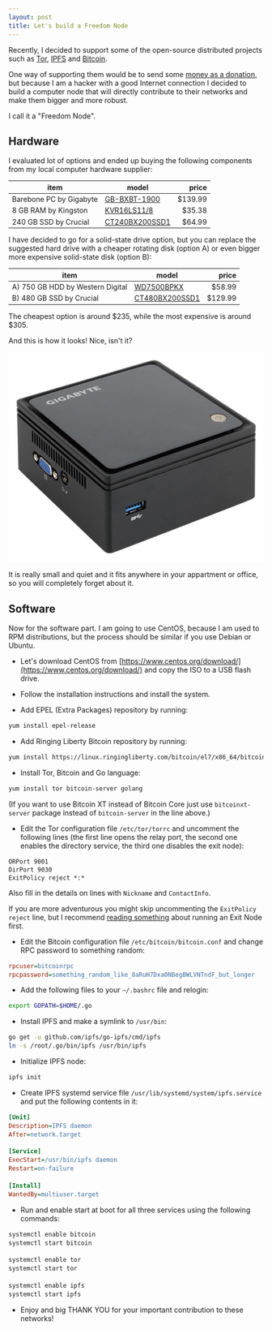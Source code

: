 ```yaml
---
layout: post
title: Let's build a Freedom Node
---
```


Recently, I decided to support some of the open-source distributed projects such as [Tor](https://www.torproject.org/), [IPFS](https://ipfs.io/) and [Bitcoin](https://bitcoin.org/).

One way of supporting them would be to send some [money as a donation](https://www.torproject.org/donate),
but because I am a hacker with a good Internet connection I decided to build a computer node that will directly contribute to their networks and make them bigger and more robust.

I call it a "Freedom Node".

## Hardware

I evaluated lot of options and ended up buying the following components from my local computer hardware supplier:

| item | model | price |
|------|------|------:|
| Barebone PC by Gigabyte | [GB-BXBT-1900](http://amzn.to/1TO7SyU) | $139.99 |
| 8 GB RAM by Kingston | [KVR16LS11/8](http://amzn.to/1mOhUWs) | $35.38 |
| 240 GB SSD by Crucial | [CT240BX200SSD1](http://amzn.to/1TQMXeG) | $64.99 |

I have decided to go for a solid-state drive option, but you can replace the suggested hard drive
with a cheaper rotating disk (option A) or even bigger more expensive solid-state disk (option B):

| item | model | price |
|------|------|------:|
| A) 750 GB HDD by Western Digital | [WD7500BPKX](http://amzn.to/1RHIOKH) | $58.99 |
| B) 480 GB SSD by Crucial | [CT480BX200SSD1](http://amzn.to/1TQN61w) | $129.99 |

The cheapest option is around $235, while the most expensive is around $305.

And this is how it looks! Nice, isn't it?

![bxbt](/assets/bxbt.jpg)

It is really small and quiet and it fits anywhere in your appartment or office, so you will completely forget about it.

## Software

Now for the software part. I am going to use CentOS, because I am used to RPM distributions, but the process should be similar if you use Debian or Ubuntu.

* Let's download CentOS from [https://www.centos.org/download/](https://www.centos.org/download/) and copy the ISO to a USB flash drive.

* Follow the installation instructions and install the system.

* Add EPEL (Extra Packages) repository by running:

~~~bash
yum install epel-release
~~~

* Add Ringing Liberty Bitcoin repository by running:

~~~bash
yum install https://linux.ringingliberty.com/bitcoin/el7/x86_64/bitcoin-release-2-1.noarch.rpm
~~~

* Install Tor, Bitcoin and Go language:

~~~bash
yum install tor bitcoin-server golang
~~~

(If you want to use Bitcoin XT instead of Bitcoin Core just use `bitcoinxt-server` package instead of `bitcoin-server` in the line above.)

* Edit the Tor configuration file `/etc/tor/torrc` and uncomment the following lines (the first line opens the relay port, the second one enables the directory service, the third one disables the exit node):

~~~
ORPort 9001
DirPort 9030
ExitPolicy reject *:*
~~~

Also fill in the details on lines with `Nickname` and `ContactInfo`.

If you are more adventurous you might skip uncommenting the `ExitPolicy reject` line, but I recommend [reading something](https://blog.torproject.org/blog/tips-running-exit-node-minimal-harassment) about running an Exit Node first.

* Edit the Bitcoin configuration file `/etc/bitcoin/bitcoin.conf` and change RPC password to something random:

~~~ini
rpcuser=bitcoinrpc
rpcpassword=something_random_like_8aRuH7Dxa0NBegBWLVNTndF_but_longer
~~~

* Add the following files to your `~/.bashrc` file and relogin:

~~~bash
export GOPATH=$HOME/.go
~~~

* Install IPFS and make a symlink to `/usr/bin`:

~~~bash
go get -u github.com/ipfs/go-ipfs/cmd/ipfs
ln -s /root/.go/bin/ipfs /usr/bin/ipfs
~~~

* Initialize IPFS node:

~~~bash
ipfs init
~~~

* Create IPFS systemd service file `/usr/lib/systemd/system/ipfs.service` and put the following contents in it:

~~~ini
[Unit]
Description=IPFS daemon
After=network.target

[Service]
ExecStart=/usr/bin/ipfs daemon
Restart=on-failure

[Install]
WantedBy=multiuser.target
~~~

* Run and enable start at boot for all three services using the following commands:

~~~bash
systemctl enable bitcoin
systemctl start bitcoin

systemctl enable tor
systemctl start tor

systemctl enable ipfs
systemctl start ipfs
~~~

* Enjoy and big THANK YOU for your important contribution to these networks!
